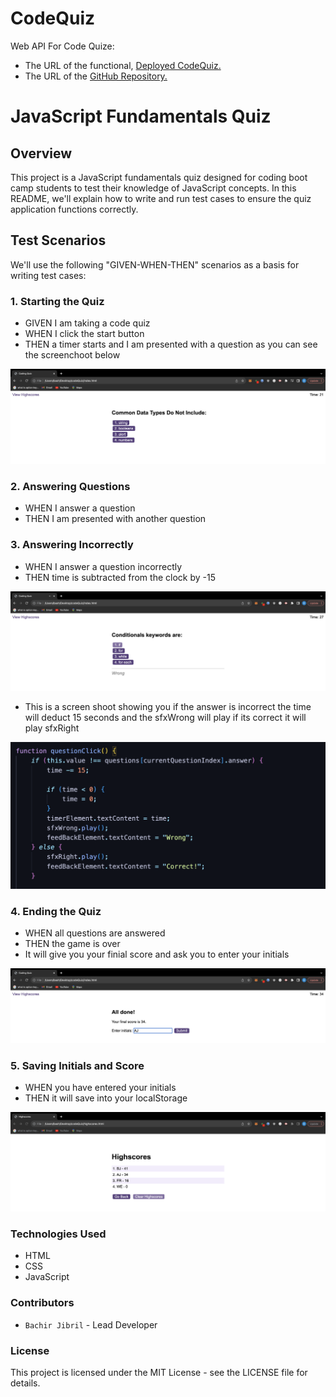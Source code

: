 # CodeQuiz
Web API For Code Quize:
- The URL of the functional, [Deployed CodeQuiz.](https://b-jibril.github.io/codeQuiz/)
- The URL of the [GitHub Repository.](https://github.com/B-jibril/codeQuiz)


# JavaScript Fundamentals Quiz

## Overview
This project is a JavaScript fundamentals quiz designed for coding boot camp students to test their knowledge of JavaScript concepts. In this README, we'll explain how to write and run test cases to ensure the quiz application functions correctly.

## Test Scenarios
We'll use the following "GIVEN-WHEN-THEN" scenarios as a basis for writing test cases:

### 1. Starting the Quiz
- GIVEN I am taking a code quiz
- WHEN I click the start button
- THEN a timer starts and I am presented with a question as you can see the screenchoot below 


![the timer starts and it presents a question ](/assets/img/quizStarter.png)


### 2. Answering Questions
- WHEN I answer a question
- THEN I am presented with another question


### 3. Answering Incorrectly
- WHEN I answer a question incorrectly
- THEN time is subtracted from the clock by -15

![presents the answer is wrong ](/assets/img/incorrectAnswer.png)

- This is a screen shoot showing you if the answer is incorrect the time will deduct 15 seconds and the sfxWrong will play if its correct it will play sfxRight

![the code  ](/assets/img/questionClickFunction.png)



### 4. Ending the Quiz
- WHEN all questions are answered
- THEN the game is over
- It will give you your finial score and ask you to enter your initials 

![end Quiz ](/assets/img/enterInitials.png)


### 5. Saving Initials and Score
- WHEN you have entered your initials 
- THEN it will save into your localStorage 

![end Quiz ](/assets/img/localStorage.png)

### Technologies Used
- HTML
- CSS
- JavaScript

### Contributors

- `Bachir Jibril` - Lead Developer

### License
This project is licensed under the MIT License - see the LICENSE file for details.

